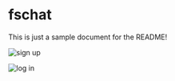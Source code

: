 # fschat

This is just a sample document for the README!

![sign up](https://postimg.cc/CdmTcG69)

![log in](https://postimg.cc/GHt0V4Wt)